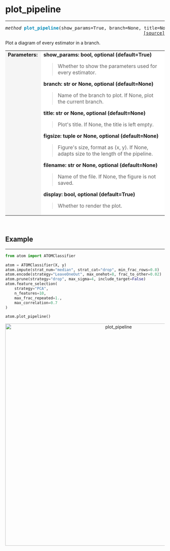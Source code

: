 # plot_pipeline
---------------

<pre><em>method</em> <strong style="color:#008AB8">plot_pipeline</strong>(show_params=True, branch=None, title=None, figsize=None, filename=None, display=True)
<div align="right"><a href="https://github.com/tvdboom/ATOM/blob/master/atom/plots.py#L3408">[source]</a></div></pre>
Plot a diagram of every estimator in a branch.
<table width="100%">
<tr>
<td width="15%" style="vertical-align:top; background:#F5F5F5;"><strong>Parameters:</strong></td>
<td width="75%" style="background:white;">
<strong>show_params: bool, optional (default=True)</strong>
<blockquote>
Whether to show the parameters used for every estimator.
</blockquote>
<strong>branch: str or None, optional (default=None)</strong>
<blockquote>
Name of the branch to plot. If None, plot the current branch.
</blockquote>
<strong>title: str or None, optional (default=None)</strong>
<blockquote>
Plot's title. If None, the title is left empty.
</blockquote>
<strong>figsize: tuple or None, optional (default=None)</strong>
<blockquote>
Figure's size, format as (x, y). If None, adapts size to the length of the pipeline.
</blockquote>
<strong>filename: str or None, optional (default=None)</strong>
<blockquote>
Name of the file. If None, the figure is not saved.
</blockquote>
<strong>display: bool, optional (default=True)</strong>
<blockquote>
Whether to render the plot.
</blockquote>
</tr>
</table>
<br />



## Example
----------

```python
from atom import ATOMClassifier

atom = ATOMClassifier(X, y)
atom.impute(strat_num="median", strat_cat="drop", min_frac_rows=0.8)
atom.encode(strategy="LeaveOneOut", max_onehot=8, frac_to_other=0.02)
atom.prune(strategy="drop", max_sigma=4, include_target=False)
atom.feature_selection(
    strategy="PCA",
    n_features=10,
    max_frac_repeated=1.,
    max_correlation=0.7
)

atom.plot_pipeline()
```

<div align="center">
    <img src="../../../img/plots/plot_pipeline.png" alt="plot_pipeline" width="700" height="700"/>
</div>
